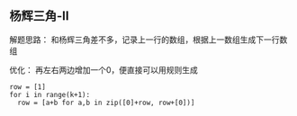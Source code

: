 ## 杨辉三角-II

解题思路：
和杨辉三角差不多，记录上一行的数组，根据上一数组生成下一行数组

优化：
再左右两边增加一个0，便直接可以用规则生成
```
row = [1]
for i in range(k+1):
  row = [a+b for a,b in zip([0]+row, row+[0])]
```